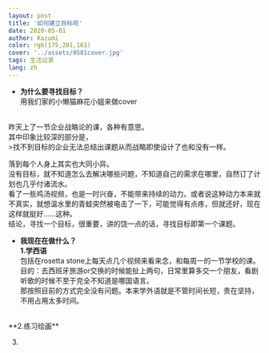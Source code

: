 ```yaml
---
layout: post
title: '如何建立目标呢'
date: 2020-05-01
author: Kazumi
color: rgb(175,201,161)
cover: '../assets/0501cover.jpg'
tags: 生活记录
lang: zh
---
```




- **为什么要寻找目标？**<br>
用我们家的小懒猫麻花小姐来做cover<br>
<br>
昨天上了一节企业战略论的课，各种有意思。<br>
其中印象比较深的部分是，<br>
>找不到目标的企业无法总结出课题从而战略即使设计了也和没有一样。<br>

落到每个人身上其实也大同小异。<br>
没有目标，就不知道怎么去解决哪些问题，不知道自己的需求在哪里，自然订了计划也几乎付诸流水。<br>
看了一些鸡汤视频，也是一时兴奋，不能带来持续的动力。或者说这种动力本来就不真实，就想温水里的青蛙突然被电击了一下，可能觉得有点疼，但就还好，现在这样就挺好……这种。<br>
结论，寻找一个目标，很重要，讲的饶一点的话，寻找目标即第一个课题。
<br>
- **我现在在做什么？**<br>
**1.学西语**<br>
包括在rosetta stone上每天点几个视频来看来念，和每周一的一节学校的课。<br>
目的：去西班牙旅游or交换的时候能扯上两句，日常里算多交一个朋友，看剧听歌的时候不至于完全不知道是哪国语言。<br>
那按照目前的方式完全没有问题。本来学外语就是不管时间长短，贵在坚持，不用占用太多时间。<br>
<br>
**2.练习绘画**<br>

3.






<br><br>
